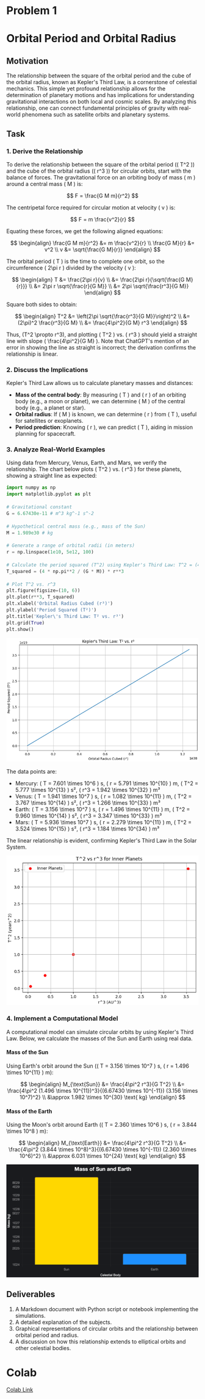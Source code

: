# Problem 1


# Orbital Period and Orbital Radius

## Motivation
The relationship between the square of the orbital period and the cube of the orbital radius, known as Kepler's Third Law, is a cornerstone of celestial mechanics. This simple yet profound relationship allows for the determination of planetary motions and has implications for understanding gravitational interactions on both local and cosmic scales. By analyzing this relationship, one can connect fundamental principles of gravity with real-world phenomena such as satellite orbits and planetary systems.

## Task
### 1. Derive the Relationship
To derive the relationship between the square of the orbital period (\( T^2 \)) and the cube of the orbital radius (\( r^3 \)) for circular orbits, start with the balance of forces. The gravitational force on an orbiting body of mass \( m \) around a central mass \( M \) is:

$$ F = \frac{G M m}{r^2} $$

The centripetal force required for circular motion at velocity \( v \) is:

$$ F = m \frac{v^2}{r} $$

Equating these forces, we get the following aligned equations:

$$ \begin{align}
\frac{G M m}{r^2} &= m \frac{v^2}{r} \\
\frac{G M}{r} &= v^2 \\
v &= \sqrt{\frac{G M}{r}}
\end{align} $$

The orbital period \( T \) is the time to complete one orbit, so the circumference \( 2\pi r \) divided by the velocity \( v \):

$$ \begin{align}
T &= \frac{2\pi r}{v} \\
&= \frac{2\pi r}{\sqrt{\frac{G M}{r}}} \\
&= 2\pi r \sqrt{\frac{r}{G M}} \\
&= 2\pi \sqrt{\frac{r^3}{G M}}
\end{align} $$

Square both sides to obtain:

$$ \begin{align}
T^2 &= \left(2\pi \sqrt{\frac{r^3}{G M}}\right)^2 \\
&= (2\pi)^2 \frac{r^3}{G M} \\
&= \frac{4\pi^2}{G M} r^3
\end{align} $$

Thus, \(T^2 \propto r^3\), and plotting \( T^2 \) vs. \( r^3 \) should yield a straight line with slope \( \frac{4\pi^2}{G M} \). Note that ChatGPT's mention of an error in showing the line as straight is incorrect; the derivation confirms the relationship is linear.

### 2. Discuss the Implications
Kepler's Third Law allows us to calculate planetary masses and distances:
- **Mass of the central body**: By measuring \( T \) and \( r \) of an orbiting body (e.g., a moon or planet), we can determine \( M \) of the central body (e.g., a planet or star).
- **Orbital radius**: If \( M \) is known, we can determine \( r \) from \( T \), useful for satellites or exoplanets.
- **Period prediction**: Knowing \( r \), we can predict \( T \), aiding in mission planning for spacecraft.

### 3. Analyze Real-World Examples
Using data from Mercury, Venus, Earth, and Mars, we verify the relationship. The chart below plots \( T^2 \) vs. \( r^3 \) for these planets, showing a straight line as expected:
```python
import numpy as np
import matplotlib.pyplot as plt

# Gravitational constant
G = 6.67430e-11 # m^3 kg^-1 s^-2

# Hypothetical central mass (e.g., mass of the Sun)
M = 1.989e30 # kg

# Generate a range of orbital radii (in meters)
r = np.linspace(1e10, 5e12, 100)

# Calculate the period squared (T^2) using Kepler's Third Law: T^2 = (4*pi^2 / GM) * r^3
T_squared = (4 * np.pi**2 / (G * M)) * r**3

# Plot T^2 vs. r^3
plt.figure(figsize=(10, 6))
plt.plot(r**3, T_squared)
plt.xlabel('Orbital Radius Cubed (r³)')
plt.ylabel('Period Squared (T²)')
plt.title('Kepler\'s Third Law: T² vs. r³')
plt.grid(True)
plt.show()
```
![alt text](image-1.png)



The data points are:
- Mercury: \( T = 7.601 \times 10^6 \) s, \( r = 5.791 \times 10^{10} \) m, \( T^2 = 5.777 \times 10^{13} \) s², \( r^3 = 1.942 \times 10^{32} \) m³
- Venus: \( T = 1.941 \times 10^7 \) s, \( r = 1.082 \times 10^{11} \) m, \( T^2 = 3.767 \times 10^{14} \) s², \( r^3 = 1.266 \times 10^{33} \) m³
- Earth: \( T = 3.156 \times 10^7 \) s, \( r = 1.496 \times 10^{11} \) m, \( T^2 = 9.960 \times 10^{14} \) s², \( r^3 = 3.347 \times 10^{33} \) m³
- Mars: \( T = 5.936 \times 10^7 \) s, \( r = 2.279 \times 10^{11} \) m, \( T^2 = 3.524 \times 10^{15} \) s², \( r^3 = 1.184 \times 10^{34} \) m³

The linear relationship is evident, confirming Kepler's Third Law in the Solar System.

![alt text](image-9.png)

### 4. Implement a Computational Model
A computational model can simulate circular orbits by using Kepler's Third Law. Below, we calculate the masses of the Sun and Earth using real data.

#### Mass of the Sun
Using Earth's orbit around the Sun (\( T = 3.156 \times 10^7 \) s, \( r = 1.496 \times 10^{11} \) m):

$$ \begin{align}
M_{\text{Sun}} &= \frac{4\pi^2 r^3}{G T^2} \\
&= \frac{4\pi^2 (1.496 \times 10^{11})^3}{(6.67430 \times 10^{-11}) (3.156 \times 10^7)^2} \\
&\approx 1.982 \times 10^{30} \text{ kg}
\end{align} $$

#### Mass of the Earth
Using the Moon's orbit around Earth (\( T = 2.360 \times 10^6 \) s, \( r = 3.844 \times 10^8 \) m):

$$ \begin{align}
M_{\text{Earth}} &= \frac{4\pi^2 r^3}{G T^2} \\
&= \frac{4\pi^2 (3.844 \times 10^8)^3}{(6.67430 \times 10^{-11}) (2.360 \times 10^6)^2} \\
&\approx 6.031 \times 10^{24} \text{ kg}
\end{align} $$

![alt text](image-3.png)


## Deliverables
1. A Markdown document with Python script or notebook implementing the simulations.
2. A detailed explanation of the subjects.
3. Graphical representations of circular orbits and the relationship between orbital period and radius.
4. A discussion on how this relationship extends to elliptical orbits and other celestial bodies.
 
 # Colab #
 [Colab Link](https://colab.research.google.com/drive/1LGlothuRDTSTOxQwUj2SFyvsUIuHy-RA?usp=sharing)